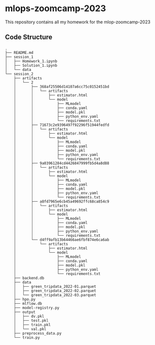 # mlops-zoomcamp-2023
This repository contains all my homework for the mlop-zoomcamp-2023

## Code Structure
    .
    ├── README.md
    ├── session_1
    │   ├── Homework_1.ipynb
    │   ├── Solution_1.ipynb
    │   └── data
    └── session_2
        ├── artifacts
        │   └── 2
        │       ├── 368af25506d14107a6cc75c0152451bd
        │       │   └── artifacts
        │       │       ├── estimator.html
        │       │       └── model
        │       │           ├── MLmodel
        │       │           ├── conda.yaml
        │       │           ├── model.pkl
        │       │           ├── python_env.yaml
        │       │           └── requirements.txt
        │       ├── 71673c2e9396497f92296f51944fedfd
        │       │   └── artifacts
        │       │       ├── estimator.html
        │       │       └── model
        │       │           ├── MLmodel
        │       │           ├── conda.yaml
        │       │           ├── model.pkl
        │       │           ├── python_env.yaml
        │       │           └── requirements.txt
        │       ├── 9a03961284cd4426847999fb5d4a8d88
        │       │   └── artifacts
        │       │       ├── estimator.html
        │       │       └── model
        │       │           ├── MLmodel
        │       │           ├── conda.yaml
        │       │           ├── model.pkl
        │       │           ├── python_env.yaml
        │       │           └── requirements.txt
        │       ├── a8fd7965e6cb45a49692ffc68ca854c9
        │       │   └── artifacts
        │       │       ├── estimator.html
        │       │       └── model
        │       │           ├── MLmodel
        │       │           ├── conda.yaml
        │       │           ├── model.pkl
        │       │           ├── python_env.yaml
        │       │           └── requirements.txt
        │       └── d4ff9afb13b64466ae6fbf874e6ca6ab
        │           └── artifacts
        │               ├── estimator.html
        │               └── model
        │                   ├── MLmodel
        │                   ├── conda.yaml
        │                   ├── model.pkl
        │                   ├── python_env.yaml
        │                   └── requirements.txt
        ├── backend.db
        ├── data
        │   ├── green_tripdata_2022-01.parquet
        │   ├── green_tripdata_2022-02.parquet
        │   └── green_tripdata_2022-03.parquet
        ├── hpo.py
        ├── mlflow.db
        ├── model-registry.py
        ├── output
        │   ├── dv.pkl
        │   ├── test.pkl
        │   ├── train.pkl
        │   └── val.pkl
        ├── preprocess_data.py
        └── train.py
